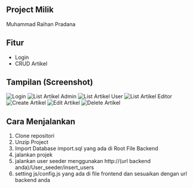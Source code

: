 ## Project Milik
Muhammad Raihan Pradana

## Fitur
- Login
- CRUD Artikel

## Tampilan (Screenshot)
![Login](screenshots/login.png)
![List Artikel Admin](screenshots/list_artikel.png)
![List Artikel User](screenshots/list_artikel_user.png)
![List Artikel Editor](screenshots/list_editor.png)
![Create Artikel](screenshots/create_artikel.png)
![Edit Artikel](screenshots/edit_artikel.png)
![Delete Artikel](screenshots/delete_artikel.png)

## Cara Menjalankan
1. Clone repositori
2. Unzip Project
3. Import Database import.sql yang ada di Root File Backend 
4. jalankan projek
5. jalankan user seeder menggunakan http://(url backend anda)/User_seeder/insert_users
6. setting js/config.js yang ada di file frontend dan sesuaikan dengan url backend anda
